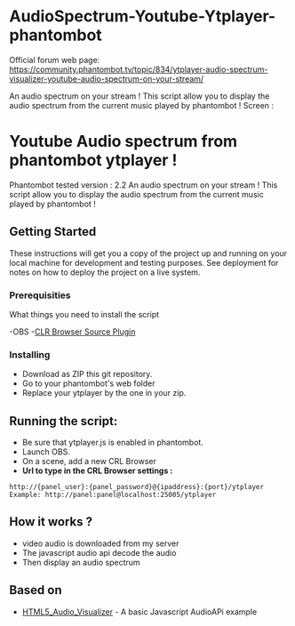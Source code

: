 # AudioSpectrum-Youtube-Ytplayer-phantombot

Official forum web page:
https://community.phantombot.tv/topic/834/ytplayer-audio-spectrum-visualizer-youtube-audio-spectrum-on-your-stream/

An audio spectrum on your stream !
This script allow you to display the audio spectrum from the current music played by phantombot !
Screen :
# Youtube Audio spectrum from phantombot ytplayer !

Phantombot tested version : 2.2
An audio spectrum on your stream !
This script allow you to display the audio spectrum from the current music played by phantombot !

## Getting Started

These instructions will get you a copy of the project up and running on your local machine for development and testing purposes. See deployment for notes on how to deploy the project on a live system.

### Prerequisities

What things you need to install the script

-OBS 
-[CLR Browser Source Plugin](https://obsproject.com/forum/resources/clr-browser-source-plugin.22/)

### Installing

- Download as ZIP this git repository.
- Go to your phantombot's web folder
- Replace your ytplayer by the one in your zip.

## Running the script:
- Be sure that ytplayer.js is enabled in phantombot.
- Launch OBS.
- On a scene, add a new CRL Browser
- **Url to type in the CRL Browser settings :**
```
http://{panel_user}:{panel_password}@{ipaddress}:{port}/ytplayer
Example: http://panel:panel@localhost:25005/ytplayer
```

## How it works ?
- video audio is downloaded from my server
- The javascript audio api decode the audio
- Then display an audio spectrum

## Based on

* [HTML5_Audio_Visualizer](https://github.com/wayou/HTML5_Audio_Visualizer) - A basic Javascript AudioAPi example


